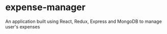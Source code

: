 # expense-manager
An application built using React, Redux, Express and MongoDB to manage user's expenses
